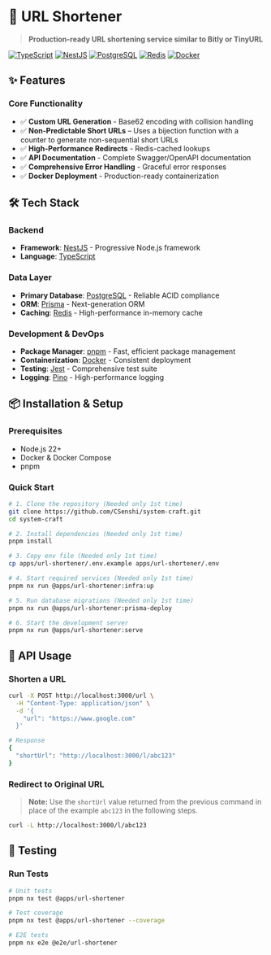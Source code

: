 # 🔗 URL Shortener

> **Production-ready URL shortening service similar to Bitly or TinyURL**

[![TypeScript](https://img.shields.io/badge/TypeScript-007ACC?style=flat&logo=typescript&logoColor=white)](https://www.typescriptlang.org/)
[![NestJS](https://img.shields.io/badge/NestJS-E0234E?style=flat&logo=nestjs&logoColor=white)](https://nestjs.com/)
[![PostgreSQL](https://img.shields.io/badge/PostgreSQL-316192?style=flat&logo=postgresql&logoColor=white)](https://www.postgresql.org/)
[![Redis](https://img.shields.io/badge/Redis-DC382D?style=flat&logo=redis&logoColor=white)](https://redis.io/)
[![Docker](https://img.shields.io/badge/Docker-2496ED?style=flat&logo=docker&logoColor=white)](https://www.docker.com/)


## ✨ **Features**

### **Core Functionality**
- ✅ **Custom URL Generation** - Base62 encoding with collision handling
- ✅ **Non-Predictable Short URLs** – Uses a bijection function with a counter to generate non-sequential short URLs
- ✅ **High-Performance Redirects** - Redis-cached lookups
- ✅ **API Documentation** - Complete Swagger/OpenAPI documentation
- ✅ **Comprehensive Error Handling** - Graceful error responses
- ✅ **Docker Deployment** - Production-ready containerization

## 🛠️ **Tech Stack**

### **Backend**
- **Framework**: [NestJS](https://nestjs.com/) - Progressive Node.js framework
- **Language**: [TypeScript](https://www.typescriptlang.org/)

### **Data Layer**
- **Primary Database**: [PostgreSQL](https://www.postgresql.org/) - Reliable ACID compliance
- **ORM**: [Prisma](https://www.prisma.io/) - Next-generation ORM
- **Caching**: [Redis](https://redis.io/) - High-performance in-memory cache

### **Development & DevOps**
- **Package Manager**: [pnpm](https://pnpm.io/) - Fast, efficient package management
- **Containerization**: [Docker](https://www.docker.com/) - Consistent deployment
- **Testing**: [Jest](https://jestjs.io/) - Comprehensive test suite
- **Logging**: [Pino](https://getpino.io/) - High-performance logging

## 📦 **Installation & Setup**

### **Prerequisites**
- Node.js 22+
- Docker & Docker Compose
- pnpm

### **Quick Start**
```bash
# 1. Clone the repository (Needed only 1st time)
git clone https://github.com/CSenshi/system-craft.git
cd system-craft

# 2. Install dependencies (Needed only 1st time)
pnpm install

# 3. Copy env file (Needed only 1st time)
cp apps/url-shortener/.env.example apps/url-shortener/.env

# 4. Start required services (Needed only 1st time)
pnpm nx run @apps/url-shortener:infra:up

# 5. Run database migrations (Needed only 1st time)
pnpm nx run @apps/url-shortener:prisma-deploy

# 6. Start the development server
pnpm nx run @apps/url-shortener:serve
```


## 🔧 **API Usage**

### **Shorten a URL**
```bash
curl -X POST http://localhost:3000/url \
  -H "Content-Type: application/json" \
  -d '{
    "url": "https://www.google.com"
  }'

# Response
{
  "shortUrl": "http://localhost:3000/l/abc123"
}
```

### **Redirect to Original URL**

> **Note:** Use the `shortUrl` value returned from the previous command in place of the example `abc123` in the following steps.

```bash
curl -L http://localhost:3000/l/abc123
```

## 🧪 **Testing**

### **Run Tests**
```bash
# Unit tests
pnpm nx test @apps/url-shortener

# Test coverage
pnpm nx test @apps/url-shortener --coverage

# E2E tests
pnpm nx e2e @e2e/url-shortener
```
